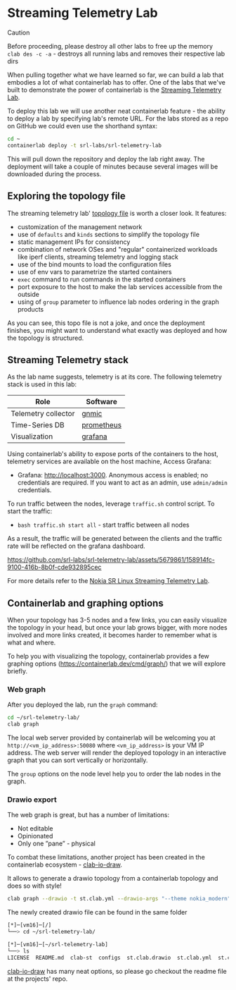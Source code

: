 # Streaming Telemetry Lab

> [!CAUTION]
> Before proceeding, please destroy all other labs to free up the memory  
> `clab des -c -a` - destroys all running labs and removes their respective lab dirs

When pulling together what we have learned so far, we can build a lab that embodies a lot of what containerlab has to offer. One of the labs that we've built to demonstrate the power of containerlab is the [Streaming Telemetry Lab](https://github.com/srl-labs/srl-telemetry-lab).

To deploy this lab we will use another neat containerlab feature - the ability to deploy a lab by specifying lab's remote URL. For the labs stored as a repo on GitHub we could even use the shorthand syntax:

```bash
cd ~
containerlab deploy -t srl-labs/srl-telemetry-lab
```

This will pull down the repository and deploy the lab right away.
The deployment will take a couple of minutes because several images will be downloaded during the process.

## Exploring the topology file

The streaming telemetry lab' [topology file](https://github.com/srl-labs/srl-telemetry-lab/blob/main/st.clab.yml) is worth a closer look. It features:

- customization of the management network
- use of `defaults` and `kinds` sections to simplify the topology file
- static management IPs for consistency
- combination of network OSes and "regular" containerized workloads like iperf clients, streaming telemetry and logging stack
- use of the bind mounts to load the configuration files
- use of env vars to parametrize the started containers
- `exec` command to run commands in the started containers
- port exposure to the host to make the lab services accessible from the outside
- using of `group` parameter to influence lab nodes ordering in the graph products

As you can see, this topo file is not a joke, and once the deployment finishes, you might want to understand what exactly was deployed and how the topology is structured.    

## Streaming Telemetry stack

As the lab name suggests, telemetry is at its core. The following telemetry stack is used in this lab:

| Role                | Software                              |
| ------------------- | ------------------------------------- |
| Telemetry collector | [gnmic](https://gnmic.openconfig.net) |
| Time-Series DB      | [prometheus](https://prometheus.io)   |
| Visualization       | [grafana](https://grafana.com)        |

Using containerlab's ability to expose ports of the containers to the host, telemetry services are available on the host machine, Access Grafana:

* Grafana: <http://localhost:3000>. Anonymous access is enabled; no credentials are required. If you want to act as an admin, use `admin/admin` credentials.


To run traffic between the nodes, leverage `traffic.sh` control script.
To start the traffic:

* `bash traffic.sh start all` - start traffic between all nodes

As a result, the traffic will be generated between the clients and the traffic rate will be reflected on the grafana dashboard.

<https://github.com/srl-labs/srl-telemetry-lab/assets/5679861/158914fc-9100-416b-8b0f-cde932895cec>

For more details refer to the [Nokia SR Linux Streaming Telemetry Lab](https://github.com/srl-labs/srl-telemetry-lab/tree/main).


## Containerlab and graphing options

When your topology has 3-5 nodes and a few links, you can easily visualize the topology in your head, but once your lab grows bigger, with more nodes involved and more links created, it becomes harder to remember what is what and where.

To help you with visualizing the topology, containerlab provides a few graphing options (<https://containerlab.dev/cmd/graph/>) that we will explore briefly.

### Web graph

After you deployed the lab, run the `graph` command:

```bash
cd ~/srl-telemetry-lab/
clab graph
```

The local web server provided by containerlab will be welcoming you at `http://<vm_ip_address>:50080` where `<vm_ip_address>` is your VM IP address. The web server will render the deployed topology in an interactive graph that you can sort vertically or horizontally.

The `group` options on the node level help you to order the lab nodes in the graph.

### Drawio export

The web graph is great, but has a number of limitations:

- Not editable
- Opinionated
- Only one ”pane” - physical

To combat these limitations, another project has been created in the containerlab ecosystem - [clab-io-draw](https://github.com/srl-labs/clab-io-draw).

It allows to generate a drawio topology from a containerlab topology and does so with style!

```bash
clab graph --drawio -t st.clab.yml --drawio-args "--theme nokia_modern"
```
The newly created drawio file can be found in the same folder
```bash
[*]─[vm16]─[/]
└──> cd ~/srl-telemetry-lab/

[*]─[vm16]─[~/srl-telemetry-lab]
└──> ls
LICENSE  README.md  clab-st  configs  st.clab.drawio  st.clab.yml  st.clab.yml.annotations.json  streaming-telemetry.drawio  traffic.sh
```

[clab-io-draw](https://github.com/srl-labs/clab-io-draw) has many neat options, so please go checkout the readme file at the projects' repo.

### 
